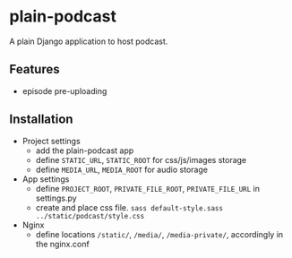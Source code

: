 plain-podcast
=============
A plain Django application to host podcast.

## Features
* episode pre-uploading

## Installation

* Project settings
  * add the plain-podcast app
  * define `STATIC_URL`, `STATIC_ROOT` for css/js/images storage
  * define `MEDIA_URL`, `MEDIA_ROOT` for audio storage
* App settings
  * define `PROJECT_ROOT`, `PRIVATE_FILE_ROOT`, `PRIVATE_FILE_URL` in settings.py
  * create and place css file. `sass default-style.sass ../static/podcast/style.css`
* Nginx
  * define locations `/static/`, `/media/`, `/media-private/`, accordingly in the nginx.conf
